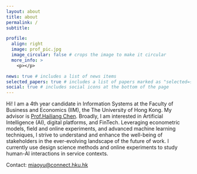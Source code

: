 ```yaml
---
layout: about
title: about
permalink: /
subtitle: 

profile:
  align: right
  image: prof_pic.jpg
  image_circular: false # crops the image to make it circular
  more_info: >
    <p></p>

news: true # includes a list of news items
selected_papers: true # includes a list of papers marked as "selected={true}"
social: true # includes social icons at the bottom of the page
---
```


Hi! I am a 4th year candidate in Information Systems at the Faculty of Business and Economics (IIM), the The University of Hong Kong. My advisor is [Prof.Hailiang Chen](https://www.hkubs.hku.hk/people/hailiang-chen/). Broadly, I am interested in Artificial Intelligence (AI), digital platforms, and FinTech. Leveraging econometric models, field and online experiments, and advanced machine learning techniques, I strive to understand and enhance the well-being of stakeholders in the ever-evolving landscape of the future of work. I currently use design science methods and online experiments to study human-AI interactions in service contexts.

Contact: miaoyu@connect.hku.hk
